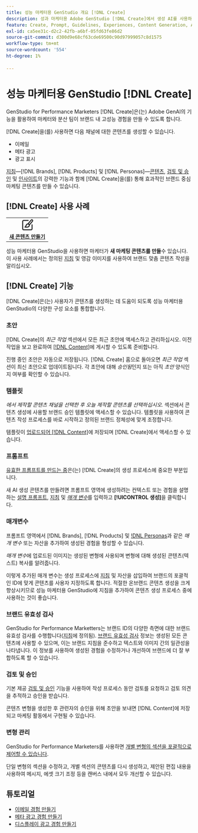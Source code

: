```yaml
---
title: 성능 마케터용 GenStudio 개요 [!DNL Create]
description: 성과 마케터용 Adobe GenStudio [!DNL Create]에서 생성 AI를 사용하여 성과가 좋은 브랜드 내 콘텐츠를 빠르게 생성합니다.
feature: Create, Prompt, Guidelines, Experiences, Content Generation, Approval
exl-id: ca5ee31c-d2c2-42fb-a6bf-05fd63fe86d2
source-git-commit: d300d9e68cf63cde69500c90d97999057c8d1575
workflow-type: tm+mt
source-wordcount: '554'
ht-degree: 1%

---
```


# 성능 마케터용 GenStudio [!DNL Create]

GenStudio for Performance Marketers [!DNL Create]은(는) Adobe GenAI의 기능을 활용하여 마케터와 분산 팀이 브랜드 내 고성능 경험을 만들 수 있도록 합니다.

[!DNL Create]을(를) 사용하면 다음 채널에 대한 콘텐츠를 생성할 수 있습니다.

* 이메일
* 메타 광고
* 광고 표시

[지침](/help/user-guide/guidelines/overview.md)—[!DNL Brands], [!DNL Products] 및 [!DNL Personas]—[콘텐츠](/help/user-guide/content/overview.md), [검토 및 승인](/help/user-guide/approvals/overview.md) 및 [인사이트](/help/user-guide/insights/overview.md)의 강력한 기능과 함께 [!DNL Create]을(를) 통해 효과적인 브랜드 중심 마케팅 콘텐츠를 만들 수 있습니다.

## [!DNL Create] 사용 사례

<table style="table-layout:fixed">
<tr style="border: 0;">
   <td align="center" valign="top" width="100">
      <a href="/help/tutorials/tutorials.md">
      <img alt="새 콘텐츠 만들기" src="../../assets/icons/icon-create.svg" width="35">
      </a>
      <div>
         <a href="/help/tutorials/tutorials.md">
         <strong>새 콘텐츠 만들기</strong>
         </a>
      </div>
   </td>
   <!-- <td align="center" valign="top" width="100">
      <a href="/help/user-guide/content/overview.md">
      <img alt="Re-use existing content" src="../../assets/icons/icon-addContent.svg" width="35">
      </a>
      <div>
         <a href="/help/user-guide/content/overview.md">
         <strong>Re-use existing content</strong>
         </a>
      </div>
   </td>
   <td align="center" valign="top" width="100">
      <a href="../create/generate-variants.md">
      <img alt="Generate variants of approved content" src="../../assets/icons/icon-template.svg" width="35">
      </a>
      <div>
         <a href="../create/generate-variants.md">
         <strong>Generate variants of approved content</strong>
         </a>
      </div>
   </td> -->
</tr>
</table>

성능 마케터용 GenStudio을 사용하면 마케터가 **새 마케팅 콘텐츠를 만들**&#x200B;수 있습니다. 이 사용 사례에서는 정의된 [지침](/help/user-guide/guidelines/overview.md) 및 영감 이미지를 사용하여 브랜드 맞춤 콘텐츠 작성을 알리십시오.
<!-- * **Re-use existing content** - In this use case, upload an existing email, ad, or image to GenStudio for Performance Marketers and use the power of Adobe generative AI technology to revise and improve existing content. 
* **Generate variants of approved content** - In this use case, [generate variations of content that is approved by stakeholders](generate-variants.md) and published to [!DNL Content]. -->

## [!DNL Create] 기능

[!DNL Create]은(는) 사용자가 콘텐츠를 생성하는 데 도움이 되도록 성능 마케터용 GenStudio의 다양한 구성 요소를 통합합니다.

### 초안

[!DNL Create]의 _최근 작업_ 섹션에서 모든 최근 초안에 액세스하고 관리하십시오. 이전 작업을 보고 완료하여 [[!DNL Content]](/help/user-guide/content/overview.md)에 게시할 수 있도록 준비합니다.

진행 중인 초안은 자동으로 저장됩니다. [!DNL Create] 홈으로 돌아오면 _최근 작업_ 섹션이 최신 초안으로 업데이트됩니다. 각 초안에 대해 _승인됨_&#x200B;인지 또는 아직 _초안_ 양식인지 여부를 확인할 수 있습니다.

### 템플릿

_에서 제작할 콘텐츠 채널을 선택한 후 오늘 제작할 콘텐츠를 선택하십시오._ 섹션에서 콘텐츠 생성에 사용할 브랜드 승인 템플릿에 액세스할 수 있습니다. 템플릿을 사용하여 콘텐츠 작성 프로세스를 바로 시작하고 정의된 브랜드 정체성에 맞게 조정합니다.

템플릿이 [업로드되어  [!DNL Content]](/help/user-guide/content/overview.md)에 저장되며 [!DNL Create]에서 액세스할 수 있습니다.

### 프롬프트

[유효한 프롬프트를 만드는 중](/help/user-guide/effective-prompts.md)은(는) [!DNL Create]의 생성 프로세스에 중요한 부분입니다.

새 AI 생성 콘텐츠를 만들려면 프롬프트 영역에 생성하려는 컨텍스트 또는 경험을 설명하는 [설명 프롬프트](/help/user-guide/effective-prompts.md), [지침](/help/user-guide/guidelines/overview.md) 및 [_매개 변수_](#parameters)&#x200B;를 입력하고 **[!UICONTROL 생성]**&#x200B;을 클릭합니다.

### 매개변수

프롬프트 영역에서 [!DNL Brands], [!DNL Products] 및 [!DNL Personas](지침)과 같은 _매개 변수_ 또는 자산을 추가하여 생성된 경험을 형성할 수 있습니다.

_매개 변수_&#x200B;에 업로드된 이미지는 생성된 변형에 사용되며 변형에 대해 생성된 콘텐츠(텍스트) 복사를 알려줍니다.

이렇게 추가된 매개 변수는 생성 프로세스에 [지침](/help/user-guide/guidelines/overview.md) 및 자산을 삽입하여 브랜드의 포괄적인 ID에 맞게 콘텐츠를 사용자 지정하도록 합니다. 적절한 온브랜드 콘텐츠 생성을 크게 향상시키므로 성능 마케터용 GenStudio에 지침을 추가하여 콘텐츠 생성 프로세스 중에 사용하는 것이 좋습니다.

### 브랜드 유효성 검사

GenStudio for Performance Marketters는 브랜드 ID의 다양한 측면에 대한 브랜드 유효성 검사를 수행합니다([지침](/help/user-guide/guidelines/overview.md)에 정의됨). [브랜드 유효성 검사](/help/user-guide/guidelines/brand-validation.md) 정보는 생성된 모든 콘텐츠에 사용할 수 있으며, 이는 브랜드 지침을 준수하고 텍스트와 이미지 간의 일관성을 나타냅니다. 이 정보를 사용하여 생성된 경험을 수정하거나 개선하여 브랜드에 더 잘 부합하도록 할 수 있습니다.

### 검토 및 승인

기본 제공 [검토 및 승인](/help/user-guide/approvals/overview.md) 기능을 사용하여 작성 프로세스 동안 검토를 요청하고 검토 의견을 추적하고 승인을 받습니다.

콘텐츠 변형을 생성한 후 관련자의 승인을 위해 초안을 보내면 [!DNL Content]에 저장되고 마케팅 활동에서 구현될 수 있습니다.

### 변형 관리

GenStudio for Performance Marketers를 사용하면 [개별 변형의 섹션을 포괄적으로 제어할 수 있습니다](/help/user-guide/create/manage-variants.md).

단일 변형의 섹션을 수정하고, 개별 섹션의 콘텐츠를 다시 생성하고, 제안된 편집 내용을 사용하여 메시지, 에셋 크기 조정 등을 캔버스 내에서 모두 개선할 수 있습니다.

## 튜토리얼

* [이메일 경험 만들기](/help/tutorials/create-email-experience.md)
* [메타 광고 경험 만들기](/help/tutorials/create-meta-ad.md)
* [디스플레이 광고 경험 만들기](/help/tutorials/create-display-ad.md)

<!-- ### Anatomy of an email experience

## Prerequisites for using Create -->
